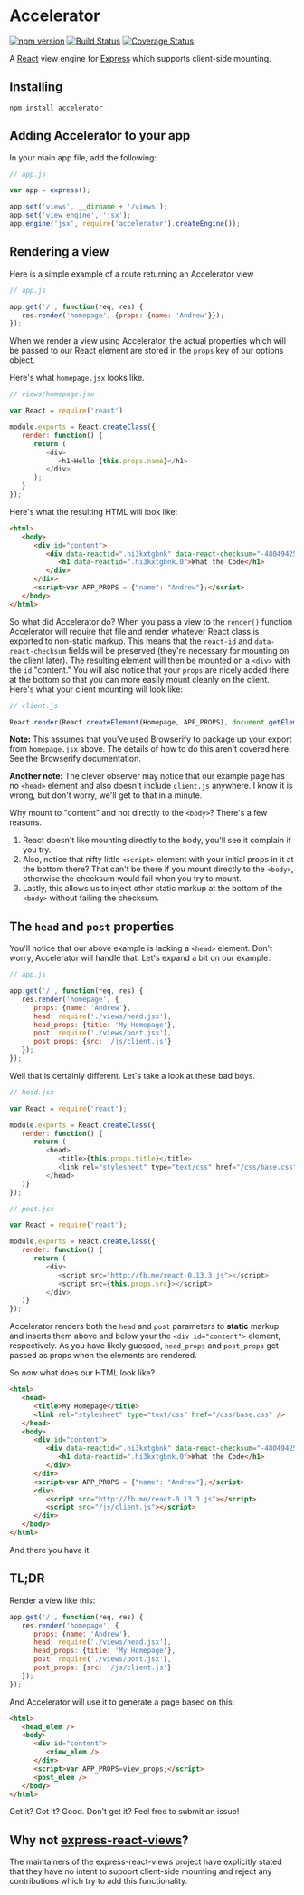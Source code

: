 # Accelerator
[![npm version](https://badge.fury.io/js/accelerator.svg)](http://badge.fury.io/js/accelerator)
[![Build Status](https://travis-ci.org/AndrewGuenther/Accelerator.svg)](https://travis-ci.org/AndrewGuenther/Accelerator)
[![Coverage Status](https://coveralls.io/repos/AndrewGuenther/Accelerator/badge.svg?branch=master&service=github)](https://coveralls.io/github/AndrewGuenther/Accelerator?branch=master)

A [React][react] view engine for [Express][express] which supports client-side
mounting.

## Installing

```
npm install accelerator
```

## Adding Accelerator to your app
In your main app file, add the following:

```javascript
// app.js

var app = express();

app.set('views', __dirname + '/views');
app.set('view engine', 'jsx');
app.engine('jsx', require('accelerator').createEngine());
```

## Rendering a view
Here is a simple example of a route returning an Accelerator view

```javascript
// app.js

app.get('/', function(req, res) {
   res.render('homepage', {props: {name: 'Andrew'}});
});
```

When we render a view using Accelerator, the actual properties which will be
passed to our React element are stored in the `props` key of our options
object.

Here's what `homepage.jsx` looks like.

```javascript
// views/homepage.jsx

var React = require('react')

module.exports = React.createClass({
   render: function() {
      return (
         <div>
            <h1>Hello {this.props.name}</h1>
         </div>
      );
   }
});
```

Here's what the resulting HTML will look like:

```html
<html>
   <body>
      <div id="content">
         <div data-reactid=".hi3kxtgbnk" data-react-checksum="-480494251">
            <h1 data-reactid=".hi3kxtgbnk.0">What the Code</h1>
         </div>
      </div>
      <script>var APP_PROPS = {"name": "Andrew"};</script>
   </body>
</html>
```

So what did Accelerator do? When you pass a view to the `render()` function
Accelerator will require that file and render whatever React class is exported
to non-static markup. This means that the `react-id` and `data-react-checksum`
fields will be preserved (they're necessary for mounting on the client later).
The resulting element will then be mounted on a `<div>` with the `id`
"content." You will also notice that your `props` are nicely added there at the
bottom so that you can more easily mount cleanly on the client. Here's what
your client mounting will look like:

```javascript
// client.js

React.render(React.createElement(Homepage, APP_PROPS), document.getElementById("content"))
```

**Note:** This assumes that you've used [Browserify][browserify] to package up
your export from `homepage.jsx` above. The details of how to do this aren't
covered here. See the Browserify documentation.

**Another note:** The clever observer may notice that our example page has no
`<head>` element and also doesn't include `client.js` anywhere. I know it is
wrong, but don't worry, we'll get to that in a minute.

Why mount to "content" and not directly to the `<body>`? There's a few reasons.

1. React doesn't like mounting directly to the body, you'll see it
complain if you try.
1. Also, notice that nifty little `<script>` element with
your initial props in it at the bottom there? That can't be there if you mount
directly to the `<body>`, otherwise the checksum would fail when you try to
mount.
1. Lastly, this allows us to inject other static markup at the bottom of
the `<body>` without failing the checksum.

## The `head` and `post` properties
You'll notice that our above example is lacking a `<head>` element. Don't
worry, Accelerator will handle that. Let's expand a bit on our example.

```javascript
// app.js

app.get('/', function(req, res) {
   res.render('homepage', {
      props: {name: 'Andrew'},
      head: require('./views/head.jsx'),
      head_props: {title: 'My Homepage'},
      post: require('./views/post.jsx'),
      post_props: {src: '/js/client.js'} 
   });
});
```

Well that is certainly different. Let's take a look at these bad boys.

```javascript
// head.jsx

var React = require('react');

module.exports = React.createClass({
   render: function() {
      return (
         <head>
            <title>{this.props.title}</title>
            <link rel="stylesheet" type="text/css" href="/css/base.css" />
         </head>
   )}
});
```

```javascript
// post.jsx

var React = require('react');

module.exports = React.createClass({
   render: function() {
      return (
         <div>
            <script src="http://fb.me/react-0.13.3.js"></script>
            <script src={this.props.src}></script>
         </div>
   )}
});
```

Accelerator renders both the `head` and `post` parameters to **static** markup
and inserts them above and below your the `<div id="content">` element,
respectively. As you have likely guessed, `head_props` and `post_props` get
passed as props when the elements are rendered.

So *now* what does our HTML look like?

```html
<html>
   <head>
      <title>My Homepage</title>
      <link rel="stylesheet" type="text/css" href="/css/base.css" />
   </head>
   <body>
      <div id="content">
         <div data-reactid=".hi3kxtgbnk" data-react-checksum="-480494251">
            <h1 data-reactid=".hi3kxtgbnk.0">What the Code</h1>
         </div>
      </div>
      <script>var APP_PROPS = {"name": "Andrew"};</script>
      <div>
         <script src="http://fb.me/react-0.13.3.js"></script>
         <script src="/js/client.js"></script>
      </div>
   </body>
</html>
```

And there you have it.

## TL;DR

Render a view like this:

```javascript
app.get('/', function(req, res) {
   res.render('homepage', {
      props: {name: 'Andrew'},
      head: require('./views/head.jsx'),
      head_props: {title: 'My Homepage'},
      post: require('./views/post.jsx'),
      post_props: {src: '/js/client.js'}
   });
});
```

And Accelerator will use it to generate a page based on this:

```html
<html>
   <head_elem />
   <body>
      <div id="content">
         <view_elem />
      </div>
      <script>var APP_PROPS=view_props;</script>
      <post_elem />
   </body>
</html>
```

Get it? Got it? Good. Don't get it? Feel free to submit an issue!

## Why not [express-react-views][express-react-views]?
The maintainers of the express-react-views project have explicitly stated that
they have no intent to supoort client-side mounting and reject any
contributions which try to add this functionality.

[react]: http://facebook.github.io/react/
[express]: http://expressjs.com/
[express-react-views]: https://github.com/reactjs/express-react-views
[browserify]: http://browserify.org/
